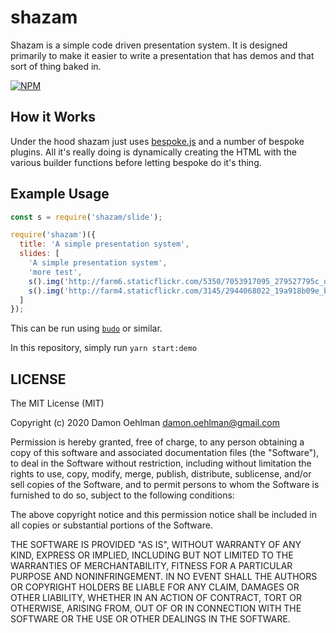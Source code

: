 # shazam

Shazam is a simple code driven presentation system.  It is designed
primarily to make it easier to write a presentation that has demos and
that sort of thing baked in.

[![NPM](https://nodei.co/npm/shazam.png)](https://nodei.co/npm/shazam/)



## How it Works

Under the hood shazam just uses
[bespoke.js](https://github.com/markdalgleish/bespoke.js) and a number
of bespoke plugins.  All it's really doing is dynamically creating the
HTML with the various builder functions before letting bespoke do
it's thing.

## Example Usage

```js
const s = require('shazam/slide');

require('shazam')({
  title: 'A simple presentation system',
  slides: [
    'A simple presentation system',
    'more test',
    s().img('http://farm6.staticflickr.com/5350/7053917095_279527795c_o.jpg'),
    s().img('http://farm4.staticflickr.com/3145/2944068022_19a918b09e_b.jpg'),
  ]
});
```

This can be run using [`budo`](https://github.com/mattdesl/budo) or similar.

In this repository, simply run `yarn start:demo`

## LICENSE

The MIT License (MIT)

Copyright (c) 2020 Damon Oehlman <damon.oehlman@gmail.com>

Permission is hereby granted, free of charge, to any person obtaining a copy
of this software and associated documentation files (the "Software"), to deal
in the Software without restriction, including without limitation the rights
to use, copy, modify, merge, publish, distribute, sublicense, and/or sell
copies of the Software, and to permit persons to whom the Software is
furnished to do so, subject to the following conditions:

The above copyright notice and this permission notice shall be included in all
copies or substantial portions of the Software.

THE SOFTWARE IS PROVIDED "AS IS", WITHOUT WARRANTY OF ANY KIND, EXPRESS OR
IMPLIED, INCLUDING BUT NOT LIMITED TO THE WARRANTIES OF MERCHANTABILITY,
FITNESS FOR A PARTICULAR PURPOSE AND NONINFRINGEMENT. IN NO EVENT SHALL THE
AUTHORS OR COPYRIGHT HOLDERS BE LIABLE FOR ANY CLAIM, DAMAGES OR OTHER
LIABILITY, WHETHER IN AN ACTION OF CONTRACT, TORT OR OTHERWISE, ARISING FROM,
OUT OF OR IN CONNECTION WITH THE SOFTWARE OR THE USE OR OTHER DEALINGS IN THE
SOFTWARE.
